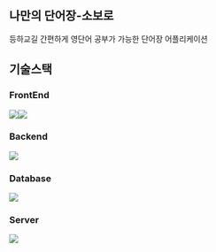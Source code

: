 ## 나만의 단어장-소보로
등하교길 간편하게 영단어 공부가 가능한 단어장 어플리케이션

## 기술스택

### FrontEnd
<img src="https://img.shields.io/badge/Android-3DDC84?style=for-the-badge&logo=Android&logoColor=white"><img src="https://img.shields.io/badge/Java-EF5734?style=for-the-badge&logoColor=white">



### Backend
<img src="https://img.shields.io/badge/Node.js-339933?style=for-the-badge&logo=Node.js&logoColor=white">

### Database
<img src="https://img.shields.io/badge/MySQL-4479A1?style=for-the-badge&logo=MySQL&logoColor=white">

### Server
<img src="https://img.shields.io/badge/Amazon%20EC2-FF9900?style=for-the-badge&logo=Amazon%20EC2&logoColor=white">
